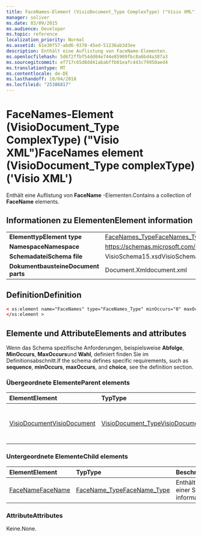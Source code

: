 ```yaml
---
title: FaceNames-Element (VisioDocument_Type ComplexType) ("Visio XML")
manager: soliver
ms.date: 03/09/2015
ms.audience: Developer
ms.topic: reference
localization_priority: Normal
ms.assetid: 61e30f57-abd6-9378-45ed-51236ab3d3ee
description: Enthält eine Auflistung von FaceName-Elementen.
ms.openlocfilehash: 5d6f2ffbf54dd04e744e85909fbc8a6bd4a387a3
ms.sourcegitcommit: ef717c65d8dd41ababffb01eafc443c79950aed4
ms.translationtype: MT
ms.contentlocale: de-DE
ms.lasthandoff: 10/04/2018
ms.locfileid: "25386817"
---
```

# <a name="facenames-element-visiodocumenttype-complextype-visio-xml"></a><span data-ttu-id="60fa6-103">FaceNames-Element (VisioDocument_Type ComplexType) ("Visio XML")</span><span class="sxs-lookup"><span data-stu-id="60fa6-103">FaceNames element (VisioDocument_Type complexType) ('Visio XML')</span></span>

<span data-ttu-id="60fa6-104">Enthält eine Auflistung von **FaceName** -Elementen.</span><span class="sxs-lookup"><span data-stu-id="60fa6-104">Contains a collection of **FaceName** elements.</span></span> 
  
## <a name="element-information"></a><span data-ttu-id="60fa6-105">Informationen zu Elementen</span><span class="sxs-lookup"><span data-stu-id="60fa6-105">Element information</span></span>

|||
|:-----|:-----|
|<span data-ttu-id="60fa6-106">**Elementtyp**</span><span class="sxs-lookup"><span data-stu-id="60fa6-106">**Element type**</span></span> <br/> |[<span data-ttu-id="60fa6-107">FaceNames_Type</span><span class="sxs-lookup"><span data-stu-id="60fa6-107">FaceNames_Type</span></span>](facenames_type-complextypevisio-xml.md) <br/> |
|<span data-ttu-id="60fa6-108">**Namespace**</span><span class="sxs-lookup"><span data-stu-id="60fa6-108">**Namespace**</span></span> <br/> |https://schemas.microsoft.com/office/visio/2012/main  <br/> |
|<span data-ttu-id="60fa6-109">**Schemadatei**</span><span class="sxs-lookup"><span data-stu-id="60fa6-109">**Schema file**</span></span> <br/> |<span data-ttu-id="60fa6-110">VisioSchema15.xsd</span><span class="sxs-lookup"><span data-stu-id="60fa6-110">VisioSchema15.xsd</span></span>  <br/> |
|<span data-ttu-id="60fa6-111">**Dokumentbausteine**</span><span class="sxs-lookup"><span data-stu-id="60fa6-111">**Document parts**</span></span> <br/> |<span data-ttu-id="60fa6-112">Document.Xml</span><span class="sxs-lookup"><span data-stu-id="60fa6-112">document.xml</span></span>  <br/> |
   
## <a name="definition"></a><span data-ttu-id="60fa6-113">Definition</span><span class="sxs-lookup"><span data-stu-id="60fa6-113">Definition</span></span>

```XML
< xs:element name="FaceNames" type="FaceNames_Type" minOccurs="0" maxOccurs="1" >
</xs:element >
```

## <a name="elements-and-attributes"></a><span data-ttu-id="60fa6-114">Elemente und Attribute</span><span class="sxs-lookup"><span data-stu-id="60fa6-114">Elements and attributes</span></span>

<span data-ttu-id="60fa6-115">Wenn das Schema spezifische Anforderungen, beispielsweise **Abfolge**, **MinOccurs**, **MaxOccurs**und **Wahl**, definiert finden Sie im Definitionsabschnitt.</span><span class="sxs-lookup"><span data-stu-id="60fa6-115">If the schema defines specific requirements, such as **sequence**, **minOccurs**, **maxOccurs**, and **choice**, see the definition section.</span></span> 
  
### <a name="parent-elements"></a><span data-ttu-id="60fa6-116">Übergeordnete Elemente</span><span class="sxs-lookup"><span data-stu-id="60fa6-116">Parent elements</span></span>

|<span data-ttu-id="60fa6-117">**Element**</span><span class="sxs-lookup"><span data-stu-id="60fa6-117">**Element**</span></span>|<span data-ttu-id="60fa6-118">**Typ**</span><span class="sxs-lookup"><span data-stu-id="60fa6-118">**Type**</span></span>|<span data-ttu-id="60fa6-119">**Beschreibung**</span><span class="sxs-lookup"><span data-stu-id="60fa6-119">**Description**</span></span>|
|:-----|:-----|:-----|
|[<span data-ttu-id="60fa6-120">VisioDocument</span><span class="sxs-lookup"><span data-stu-id="60fa6-120">VisioDocument</span></span>](visiodocument-elementvisio-xml.md) <br/> |[<span data-ttu-id="60fa6-121">VisioDocument_Type</span><span class="sxs-lookup"><span data-stu-id="60fa6-121">VisioDocument_Type</span></span>](visiodocument_type-complextypevisio-xml.md) <br/> |<span data-ttu-id="60fa6-122">Das Stammelement eines Microsoft Visio-Dokuments.</span><span class="sxs-lookup"><span data-stu-id="60fa6-122">The root element of a Microsoft Visio document.</span></span>  <br/> |
   
### <a name="child-elements"></a><span data-ttu-id="60fa6-123">Untergeordnete Elemente</span><span class="sxs-lookup"><span data-stu-id="60fa6-123">Child elements</span></span>

|<span data-ttu-id="60fa6-124">**Element**</span><span class="sxs-lookup"><span data-stu-id="60fa6-124">**Element**</span></span>|<span data-ttu-id="60fa6-125">**Typ**</span><span class="sxs-lookup"><span data-stu-id="60fa6-125">**Type**</span></span>|<span data-ttu-id="60fa6-126">**Beschreibung**</span><span class="sxs-lookup"><span data-stu-id="60fa6-126">**Description**</span></span>|
|:-----|:-----|:-----|
|[<span data-ttu-id="60fa6-127">FaceName</span><span class="sxs-lookup"><span data-stu-id="60fa6-127">FaceName</span></span>](facename-element-facenames_type-complextypevisio-xml.md) <br/> |[<span data-ttu-id="60fa6-128">FaceName_Type</span><span class="sxs-lookup"><span data-stu-id="60fa6-128">FaceName_Type</span></span>](facename_type-complextypevisio-xml.md) <br/> |<span data-ttu-id="60fa6-129">Enthält Informationen zu einer Schriftart.</span><span class="sxs-lookup"><span data-stu-id="60fa6-129">Contains information about a font.</span></span>  <br/> |
   
### <a name="attributes"></a><span data-ttu-id="60fa6-130">Attribute</span><span class="sxs-lookup"><span data-stu-id="60fa6-130">Attributes</span></span>

<span data-ttu-id="60fa6-131">Keine.</span><span class="sxs-lookup"><span data-stu-id="60fa6-131">None.</span></span>
  

